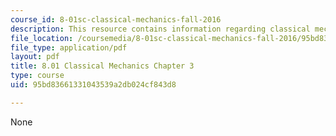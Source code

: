 ```yaml
---
course_id: 8-01sc-classical-mechanics-fall-2016
description: This resource contains information regarding classical mechanics.
file_location: /coursemedia/8-01sc-classical-mechanics-fall-2016/95bd83661331043539a2db024cf843d8_MIT8_01F16_chapter3.pdf
file_type: application/pdf
layout: pdf
title: 8.01 Classical Mechanics Chapter 3
type: course
uid: 95bd83661331043539a2db024cf843d8

---
```

None